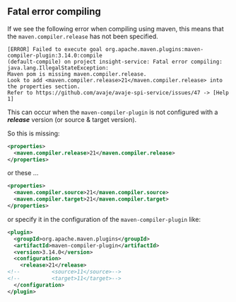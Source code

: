 ## Fatal error compiling

If we see the following error when compiling using maven, this means that
the `maven.compiler.release` has not been specified.

```
[ERROR] Failed to execute goal org.apache.maven.plugins:maven-compiler-plugin:3.14.0:compile
(default-compile) on project insight-service: Fatal error compiling: java.lang.IllegalStateException:
Maven pom is missing maven.compiler.release.
Look to add <maven.compiler.release>21</maven.compiler.release> into the properties section.
Refer to https://github.com/avaje/avaje-spi-service/issues/47 -> [Help 1]
```

This can occur when the `maven-compiler-plugin` is not configured with a **_release_** version
(or source & target version).

So this is missing:
```xml
<properties>
  <maven.compiler.release>21</maven.compiler.release>
</properties>
```

or these ...
```xml
<properties>
  <maven.compiler.source>21</maven.compiler.source>
  <maven.compiler.target>21</maven.compiler.target>
</properties>
```
or specify it in the configuration of the `maven-compiler-plugin` like:

```xml
<plugin>
  <groupId>org.apache.maven.plugins</groupId>
  <artifactId>maven-compiler-plugin</artifactId>
  <version>3.14.0</version>
  <configuration>
    <release>21</release>
<!--          <source>11</source>-->
<!--          <target>11</target>-->
  </configuration>
</plugin>
```
